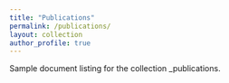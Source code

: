 ```yaml
---
title: "Publications"
permalink: /publications/
layout: collection
author_profile: true
---
```

Sample document listing for the collection _publications.
